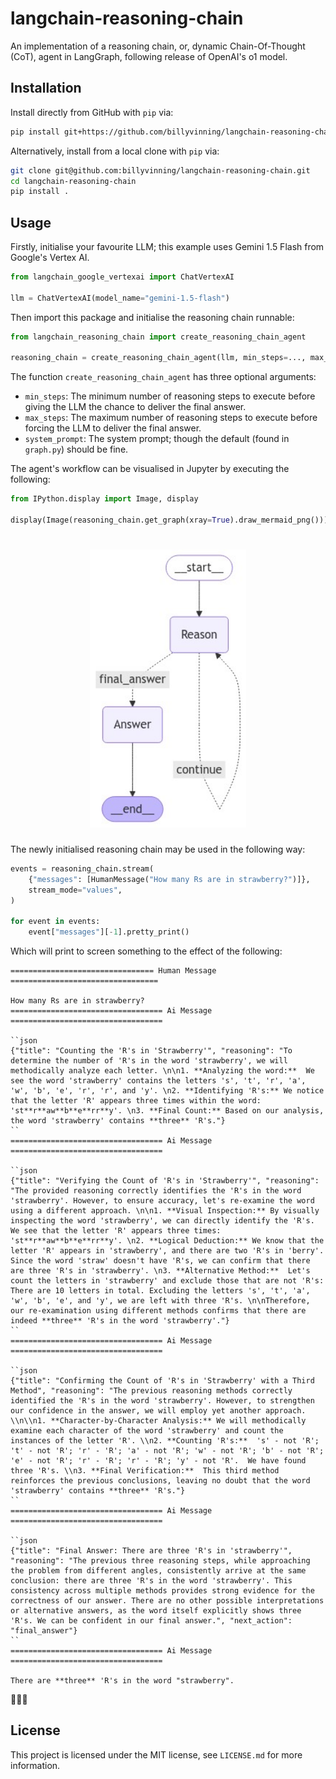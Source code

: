 # langchain-reasoning-chain

An implementation of a reasoning chain, or, dynamic Chain-Of-Thought (CoT), agent in LangGraph, following release of OpenAI's o1 model.

## Installation

Install directly from GitHub with `pip` via:

```bash
pip install git+https://github.com/billyvinning/langchain-reasoning-chain
```

Alternatively, install from a local clone with `pip` via:

```bash
git clone git@github.com:billyvinning/langchain-reasoning-chain.git
cd langchain-reasoning-chain
pip install .
```


## Usage


Firstly, initialise your favourite LLM; this example uses Gemini 1.5 Flash from Google's Vertex AI.

```python
from langchain_google_vertexai import ChatVertexAI

llm = ChatVertexAI(model_name="gemini-1.5-flash")
```

Then import this package and initialise the reasoning chain runnable:

```python
from langchain_reasoning_chain import create_reasoning_chain_agent

reasoning_chain = create_reasoning_chain_agent(llm, min_steps=..., max_steps=..., system_prompt=...)
```

The function `create_reasoning_chain_agent` has three optional arguments:

- `min_steps`: The minimum number of reasoning steps to execute before giving the LLM the chance to deliver the final answer.
- `max_steps`: The maximum number of reasoning steps to execute before forcing the LLM to deliver the final answer.
- `system_prompt`: The system prompt; though the default (found in `graph.py`) should be fine.


The agent's workflow can be visualised in Jupyter by executing the following:

```python
from IPython.display import Image, display

display(Image(reasoning_chain.get_graph(xray=True).draw_mermaid_png()))
```

<h1 align="center">
    <picture>
        <img width=250 alt="Reasoning agent workflow." src=".github/graph.png">
    </picture>
</h1>

The newly initialised reasoning chain may be used in the following way:

```python
events = reasoning_chain.stream(
    {"messages": [HumanMessage("How many Rs are in strawberry?")]},
    stream_mode="values",
)

for event in events:
    event["messages"][-1].pretty_print()

```

Which will print to screen something to the effect of the following:

```
================================ Human Message =================================

How many Rs are in strawberry?
================================== Ai Message ==================================

``json
{"title": "Counting the 'R's in 'Strawberry'", "reasoning": "To determine the number of 'R's in the word 'strawberry', we will methodically analyze each letter. \n\n1. **Analyzing the word:**  We see the word 'strawberry' contains the letters 's', 't', 'r', 'a', 'w', 'b', 'e', 'r', 'r', and 'y'. \n2. **Identifying 'R's:** We notice that the letter 'R' appears three times within the word:  'st**r**aw**b**e**rr**y'. \n3. **Final Count:** Based on our analysis, the word 'strawberry' contains **three** 'R's."}
``
================================== Ai Message ==================================

``json
{"title": "Verifying the Count of 'R's in 'Strawberry'", "reasoning": "The provided reasoning correctly identifies the 'R's in the word 'strawberry'. However, to ensure accuracy, let's re-examine the word using a different approach. \n\n1. **Visual Inspection:** By visually inspecting the word 'strawberry', we can directly identify the 'R's. We see that the letter 'R' appears three times: 'st**r**aw**b**e**rr**y'. \n2. **Logical Deduction:** We know that the letter 'R' appears in 'strawberry', and there are two 'R's in 'berry'.  Since the word 'straw' doesn't have 'R's, we can confirm that there are three 'R's in 'strawberry'. \n3. **Alternative Method:**  Let's count the letters in 'strawberry' and exclude those that are not 'R's: There are 10 letters in total. Excluding the letters 's', 't', 'a', 'w', 'b', 'e', and 'y', we are left with three 'R's. \n\nTherefore, our re-examination using different methods confirms that there are indeed **three** 'R's in the word 'strawberry'."}
``
================================== Ai Message ==================================

``json
{"title": "Confirming the Count of 'R's in 'Strawberry' with a Third Method", "reasoning": "The previous reasoning methods correctly identified the 'R's in the word 'strawberry'. However, to strengthen our confidence in the answer, we will employ yet another approach. \\n\\n1. **Character-by-Character Analysis:** We will methodically examine each character of the word 'strawberry' and count the instances of the letter 'R'. \\n2. **Counting 'R's:**  's' - not 'R'; 't' - not 'R'; 'r' - 'R'; 'a' - not 'R'; 'w' - not 'R'; 'b' - not 'R'; 'e' - not 'R'; 'r' - 'R'; 'r' - 'R'; 'y' - not 'R'.  We have found three 'R's. \\n3. **Final Verification:**  This third method reinforces the previous conclusions, leaving no doubt that the word 'strawberry' contains **three** 'R's."}
``
================================== Ai Message ==================================

``json
{"title": "Final Answer: There are three 'R's in 'strawberry'", "reasoning": "The previous three reasoning steps, while approaching the problem from different angles, consistently arrive at the same conclusion: there are three 'R's in the word 'strawberry'. This consistency across multiple methods provides strong evidence for the correctness of our answer. There are no other possible interpretations or alternative answers, as the word itself explicitly shows three 'R's. We can be confident in our final answer.", "next_action": "final_answer"}
``
================================== Ai Message ==================================

There are **three** 'R's in the word "strawberry".

```
🎉🎉🎉

## License

This project is licensed under the MIT license, see `LICENSE.md` for more information.
